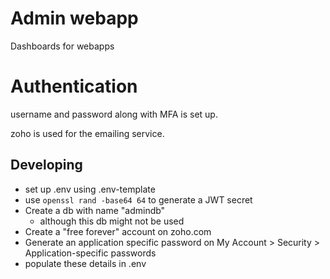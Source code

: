 # Admin webapp
Dashboards for webapps

# Authentication
username and password along with MFA is set up.

zoho is used for the emailing service.

## Developing
- set up .env using .env-template
- use `openssl rand -base64 64` to generate a JWT secret
- Create a db with name "admindb"
  - although this db might not be used 
 - Create a "free forever" account on zoho.com
  - Generate an application specific password on My Account > Security > Application-specific passwords
  - populate these details in .env
